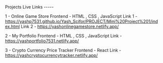 Projects Live Links -----

1 - Online Game Store 
Frontend - HTML , CSS , JavaScript 
Link 1 - https://yashp7531.github.io/Yash_Scifor/PROJECT/Mini%20Project%201/index.html
Link 2 - https://yashonlinegamestore.netlify.app/

2 - My Portfolio
Frontend - HTML , CSS , JavaScript 
Link - https://yashportfolio7531.netlify.app/

3 - Crypto Currency Price Tracker
Frontend - React
Link - https://yashcryptocurrencytracker.netlify.app/
